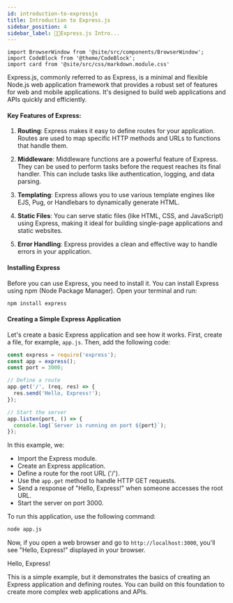 ```yaml
---
id: introduction-to-expressjs
title: Introduction to Express.js
sidebar_position: 4
sidebar_label: 🧑‍💻Express.js Intro...
---
```


```mdx-code-block
import BrowserWindow from '@site/src/components/BrowserWindow';
import CodeBlock from '@theme/CodeBlock';
import card from '@site/src/css/markdown.module.css'
```

Express.js, commonly referred to as Express, is a minimal and flexible Node.js web application framework that provides a robust set of features for web and mobile applications. It's designed to build web applications and APIs quickly and efficiently.

#### Key Features of Express:

1. **Routing**: Express makes it easy to define routes for your application. Routes are used to map specific HTTP methods and URLs to functions that handle them.

2. **Middleware**: Middleware functions are a powerful feature of Express. They can be used to perform tasks before the request reaches its final handler. This can include tasks like authentication, logging, and data parsing.

3. **Templating**: Express allows you to use various template engines like EJS, Pug, or Handlebars to dynamically generate HTML.

4. **Static Files**: You can serve static files (like HTML, CSS, and JavaScript) using Express, making it ideal for building single-page applications and static websites.

5. **Error Handling**: Express provides a clean and effective way to handle errors in your application.

#### Installing Express

Before you can use Express, you need to install it. You can install Express using npm (Node Package Manager). Open your terminal and run:

```bash
npm install express
```

#### Creating a Simple Express Application

Let's create a basic Express application and see how it works. First, create a file, for example, `app.js`. Then, add the following code:

```js title="app.js"
const express = require('express');
const app = express();
const port = 3000;

// Define a route
app.get('/', (req, res) => {
  res.send('Hello, Express!');
});

// Start the server
app.listen(port, () => {
  console.log(`Server is running on port ${port}`);
});
```

In this example, we:

- Import the Express module.
- Create an Express application.
- Define a route for the root URL ('/').
- Use the `app.get` method to handle HTTP GET requests.
- Send a response of "Hello, Express!" when someone accesses the root URL.
- Start the server on port 3000.

To run this application, use the following command:

```bash
node app.js
```

Now, if you open a web browser and go to `http://localhost:3000`, you'll see "Hello, Express!" displayed in your browser.

<BrowserWindow>
   <p>Hello, Express!</p>
</BrowserWindow>

This is a simple example, but it demonstrates the basics of creating an Express application and defining routes. You can build on this foundation to create more complex web applications and APIs.